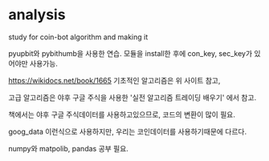 # analysis

study for coin-bot algorithm and making it

pyupbit와 pybithumb을 사용한 연습. 모듈을 install한 후에 con_key, sec_key가 있어야만 사용가능.

https://wikidocs.net/book/1665 기초적인 알고리즘은 위 사이트 참고, 

고급 알고리즘은 야후 구글 주식을 사용한 '실전 알고리즘 트레이딩 배우기' 에서 참고.

책에서는 야후 구글 주식데이터를 사용하고있으므로, 코드의 변환이 많이 필요.

goog_data 이런식으로 사용하지만, 우리는 코인데이터를 사용하기때문에 다르다. 

numpy와 matpolib, pandas 공부 필요.
